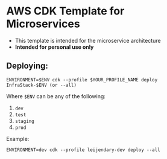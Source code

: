 # AWS CDK Template for Microservices

- This template is intended for the microservice architecture
- **Intended for personal use only**

## Deploying:

`ENVIRONMENT=$ENV cdk --profile $YOUR_PROFILE_NAME deploy InfraStack-$ENV (or --all)`

Where `$ENV` can be any of the following:
1. `dev`
2. `test`
3. `staging`
4. `prod`

Example:

`ENVIRONMENT=dev cdk --profile leijendary-dev deploy --all`
